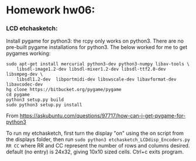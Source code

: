 # Homework hw06:    

### LCD etchasketch:

Install pygame for python3:
the rcpy only works on python3. There are no pre-built pygame installations for python3.  The below worked for me to get pygames working: 

```
sudo apt-get install mercurial python3-dev python3-numpy libav-tools \
    libsdl-image1.2-dev libsdl-mixer1.2-dev libsdl-ttf2.0-dev libsmpeg-dev \
    libsdl1.2-dev  libportmidi-dev libswscale-dev libavformat-dev libavcodec-dev
hg clone https://bitbucket.org/pygame/pygame
cd pygame
python3 setup.py build
sudo python3 setup.py install
```
From <https://askubuntu.com/questions/97717/how-can-i-get-pygame-for-python3>


To run my etchasketch, first turn the display "on" using the on script from the displays folder, then run `sudo python3 etchasketch_LCDdisp_Encoders.py RR CC` where RR and CC represent the number of rows and columns desired. default (no entry) is 24x32, giving 10x10 sized cells.
Ctrl+c exits program.